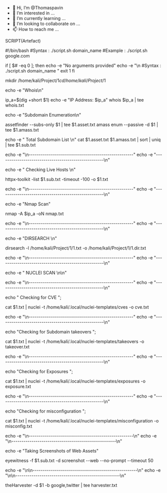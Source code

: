 - 👋 Hi, I’m @Thomaspavin
- 👀 I’m interested in ...
- 🌱 I’m currently learning ...
- 💞️ I’m looking to collaborate on ...
- 📫 How to reach me ...

<!---
Thomaspavin/Thomaspavin is a ✨ special ✨ repository because its `README.md` (this file) appears on your GitHub profile.
You can click the Preview link to take a look at your changes.
--->
SCRIPT(Artefact)

#!/bin/bash
#Syntax : ./script.sh domain_name
#Example : ./script.sh google.com

if [ $# -eq 0 ]; then
 echo -e "No arguments provided"
 echo -e "\n #Syntax : ./script.sh domain_name "
exit 1
fi

mkdir /home/kali/Project/$1
cd /home/kali/Project/$1

echo -e "Whois\n"

ip_a=$(dig +short $1)
echo -e "IP Address: $ip_a"
whois $ip_a | tee whois.txt

echo -e "Subdomain Enumeration\n"

assetfinder --subs-only $1 | tee $1.asset.txt
amass enum --passive  -d $1 | tee $1.amass.txt

echo -e " Total Subdomain List \n"
cat $1.asset.txt  $1.amass.txt | sort | uniq | tee $1.sub.txt

echo -e "\n----------------------------------------------------"
echo -e  "----------------------------------------------------\n"

echo -e " Checking Live Hosts \n"

httpx-toolkit -list $1.sub.txt -timeout -100 -o $1.txt


echo -e "\n----------------------------------------------------"
echo -e  "----------------------------------------------------\n"

echo -e "Nmap Scan"

nmap -A $ip_a  -oN nmap.txt 

echo -e "\n----------------------------------------------------"
echo -e  "----------------------------------------------------\n"

echo -e "DIRSEARCH \n"

dirsearch -l  /home/kali/Project/$1/$1.txt -o /home/kali/Project/$1/$1.dir.txt

echo -e "\n----------------------------------------------------"
echo -e  "----------------------------------------------------\n"

echo -e " NUCLEI SCAN \n\n"

echo -e "\n----------------------------------------------------"
echo -e  "----------------------------------------------------\n"

echo " Checking for CVE ";

cat $1.txt | nuclei -t  /home/kali/.local/nuclei-templates/cves -o cve.txt

echo -e "\n----------------------------------------------------"
echo -e  "----------------------------------------------------\n"

echo "Checking for Subdomain  takeovers ";

cat $1.txt | nuclei -t  /home/kali/.local/nuclei-templates/takeovers  -o takeover.txt


echo -e "\n----------------------------------------------------"
echo -e  "----------------------------------------------------\n"

echo "Checking for Exposures ";

cat $1.txt | nuclei -t  /home/kali/.local/nuclei-templates/exposures  -o exposure.txt


echo -e "\n----------------------------------------------------"
echo -e "----------------------------------------------------\n"


echo "Checking for misconfiguration ";

cat $1.txt | nuclei -t  /home/kali/.local/nuclei-templates/misconfiguration  -o misconfig.txt

echo -e "\n----------------------------------------------------\n"
echo -e "\n----------------------------------------------------\n"

echo -e "Taking Screenshots of Web Assets"

eyewitness -f $1.sub.txt -d screenshot --web --no-prompt --timeout 50 

echo -e "\n\n----------------------------------------------------\n"
echo -e "\n\n----------------------------------------------------\n"

theHarvester -d $1  -b google,twitter | tee harvester.txt


